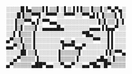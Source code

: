 ░░░░█▐▄▒▒▒▌▌▒▒▌░▌▒▐▐▐▒▒▐▒▒▌▒▀▄▀▄░  
░░░█▐▒▒▀▀▌░▀▀▀░░▀▀▀░░▀▀▄▌▌▐▒▒▒▌▐░  
░░▐▒▒▀▀▄▐░▀▀▄▄░░░░░░░░░░░▐▒▌▒▒▐░▌  
░░▐▒▌▒▒▒▌░▄▄▄▄█▄░░░░░░░▄▄▄▐▐▄▄▀░░  
░░▌▐▒▒▒▐░░░░░░░░░░░░░▀█▄░░░░▌▌░░░  
▄▀▒▒▌▒▒▐░░░░░░░▄░░▄░░░░░▀▀░░▌▌░░░  
▄▄▀▒▐▒▒▐░░░░░░░▐▀▀▀▄▄▀░░░░░░▌▌░░░  
░░░░█▌▒▒▌░░░░░▐▒▒▒▒▒▌░░░░░░▐▐▒▀▀▄  
░░▄▀▒▒▒▒▐░░░░░▐▒▒▒▒▐░░░░░▄█▄▒▐▒▒▒  
▄▀▒▒▒▒▒▄██▀▄▄░░▀▄▄▀░░▄▄▀█▄░█▀▒▒▒▒  
